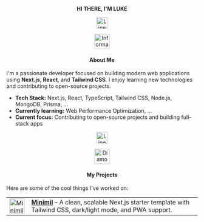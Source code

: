 <p align="center"><strong>HI THERE, I'M LUKE</strong></p>

<p align="center">
  <picture>
    <source media="(prefers-color-scheme: dark)" srcset="https://res.cloudinary.com/ddkhkc3uu/image/upload/v1744549191/github-repo-icons/squiggly-line-light.svg">
    <img alt="Line Icon" src="https://res.cloudinary.com/ddkhkc3uu/image/upload/v1744549190/github-repo-icons/squiggly-line-dark.svg" width="30">
  </picture>
</p>

<div align="center">
  <picture>
    <source media="(prefers-color-scheme: dark)" srcset="https://res.cloudinary.com/ddkhkc3uu/image/upload/v1744554573/github-repo-icons/information-light.svg">
    <img alt="Information Icon" src="https://res.cloudinary.com/ddkhkc3uu/image/upload/v1744554573/github-repo-icons/information-dark.svg" width="40">
  </picture>

  <h4>About Me</h4>
</div>

I'm a passionate developer focused on building modern web applications using **Next.js**, **React**, and **Tailwind CSS**. I enjoy learning new technologies and contributing to open-source projects.

- **Tech Stack:** Next.js, React, TypeScript, Tailwind CSS, Node.js, MongoDB, Prisma, ...
- **Currently learning:** Web Performance Optimization, ...
- **Current focus:** Contributing to open-source projects and building full-stack apps

<p align="center">
  <picture>
    <source media="(prefers-color-scheme: dark)" srcset="https://res.cloudinary.com/ddkhkc3uu/image/upload/v1744549191/github-repo-icons/squiggly-line-light.svg">
    <img alt="Line Icon" src="https://res.cloudinary.com/ddkhkc3uu/image/upload/v1744549190/github-repo-icons/squiggly-line-dark.svg" width="30">
  </picture>
</p>

<div align="center">
  <picture>
    <source media="(prefers-color-scheme: dark)" srcset="https://res.cloudinary.com/ddkhkc3uu/image/upload/v1744554931/github-repo-icons/diamond-light.svg">
    <img alt="Diamond Icon" src="https://res.cloudinary.com/ddkhkc3uu/image/upload/v1744554931/github-repo-icons/diamond-dark.svg" width="40">
  </picture>

  <h4>My Projects</h4>
</div>

Here are some of the cool things I've worked on:

<table>
  <tr>
    <td style="vertical-align: middle;">
      <picture>
        <source media="(prefers-color-scheme: dark)" srcset="https://res.cloudinary.com/ddkhkc3uu/image/upload/v1744555802/project-icons/minimil-logo-dark.svg">
        <img alt="Minimil Icon" src="https://res.cloudinary.com/ddkhkc3uu/image/upload/v1744555803/project-icons/minimil-logo-light.svg" width="40">
      </picture>
    </td>
    <td style="padding-left: 10px;">
      <a href="https://github.com/tanlucvn/minimil"><strong>Minimil</strong></a> – A clean, scalable Next.js starter template with Tailwind CSS, dark/light mode, and PWA support.
    </td>
  </tr>
</table>


